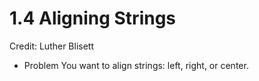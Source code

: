 # 1.4 Aligning Strings

Credit: Luther Blisett

* Problem
You want to align strings: left, right, or center.

